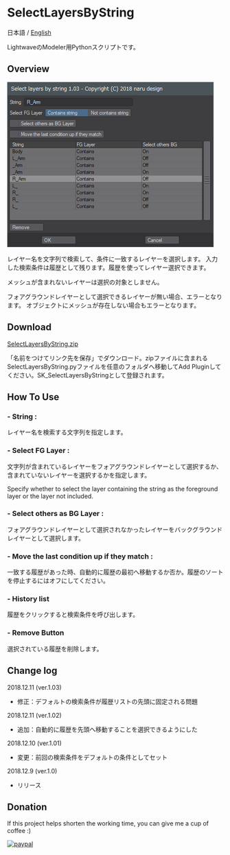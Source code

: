 # SelectLayersByString

 日本語 / [English](README.md)

LightwaveのModeler用Pythonスクリプトです。

## Overview

![SelectLayersByString](SelectLayersByString.png)

レイヤー名を文字列で検索して、条件に一致するレイヤーを選択します。
入力した検索条件は履歴として残ります。履歴を使ってレイヤー選択できます。

メッシュが含まれないレイヤーは選択の対象としません。

フォアグラウンドレイヤーとして選択できるレイヤーが無い場合、エラーとなります。
オブジェクトにメッシュが存在しない場合もエラーとなります。

## Download

[SelectLayersByString.zip](SelectLayersByString.zip)

「名前をつけてリンク先を保存」でダウンロード。zipファイルに含まれるSelectLayersByString.pyファイルを任意のフォルダへ移動してAdd Pluginしてください。SK_SelectLayersByStringとして登録されます。

## How To Use

### - String :

レイヤー名を検索する文字列を指定します。

### - Select FG Layer :

文字列が含まれているレイヤーをフォアグラウンドレイヤーとして選択するか、含まれていないレイヤーを選択するかを指定します。

Specify whether to select the layer containing the string as the foreground layer or the layer not included.

### - Select others as BG Layer :

フォアグラウンドレイヤーとして選択されなかったレイヤーをバックグラウンドレイヤーとして選択します。

### - Move the last condition up if they match :

一致する履歴があった時、自動的に履歴の最初へ移動するか否か。履歴のソートを停止するにはオフにしてください。

### - History list

履歴をクリックすると検索条件を呼び出します。

### - Remove Button

選択されている履歴を削除します。

## Change log

2018.12.11 (ver.1.03)

- 修正：デフォルトの検索条件が履歴リストの先頭に固定される問題

2018.12.11 (ver.1.02)

- 追加：自動的に履歴を先頭へ移動することを選択できるようにした

2018.12.10 (ver.1.01)

- 変更：前回の検索条件をデフォルトの条件としてセット

2018.12.9 (ver.1.0)

- リリース

## Donation
If this project helps shorten the working time, you can give me a cup of coffee :)

[![paypal](https://www.paypalobjects.com/en_US/i/btn/btn_donateCC_LG.gif)](https://www.paypal.com/cgi-bin/webscr?cmd=_s-xclick&hosted_button_id=ASSXUYRELGTZ2)
